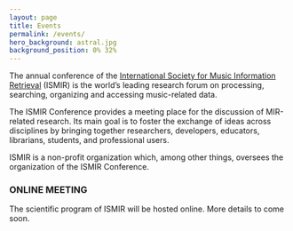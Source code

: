 ```yaml
---
layout: page
title: Events
permalink: /events/
hero_background: astral.jpg
background_position: 0% 32%
---
```

The annual conference of the [International Society for Music Information Retrieval](http://ismir.net/) (ISMIR) is the world’s leading research forum on processing, searching, organizing and accessing music-related data.

The ISMIR Conference provides a meeting place for the discussion of MIR-related research. Its main goal is to foster the exchange of ideas across disciplines by bringing together researchers, developers, educators, librarians, students, and professional users.

ISMIR is a non-profit organization which, among other things, oversees the organization of the ISMIR Conference.

### ONLINE MEETING
The scientific program of ISMIR will be hosted online. More details to come soon.
